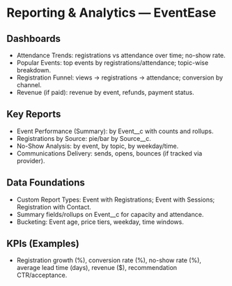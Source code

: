 # Reporting & Analytics — EventEase

## Dashboards
- Attendance Trends: registrations vs attendance over time; no-show rate.
- Popular Events: top events by registrations/attendance; topic-wise breakdown.
- Registration Funnel: views → registrations → attendance; conversion by channel.
- Revenue (if paid): revenue by event, refunds, payment status.

## Key Reports
- Event Performance (Summary): by Event__c with counts and rollups.
- Registrations by Source: pie/bar by Source__c.
- No-Show Analysis: by event, by topic, by weekday/time.
- Communications Delivery: sends, opens, bounces (if tracked via provider).

## Data Foundations
- Custom Report Types: Event with Registrations; Event with Sessions; Registration with Contact.
- Summary fields/rollups on Event__c for capacity and attendance.
- Bucketing: Event age, price tiers, weekday, time windows.

## KPIs (Examples)
- Registration growth (%), conversion rate (%), no-show rate (%), average lead time (days), revenue ($), recommendation CTR/acceptance.
